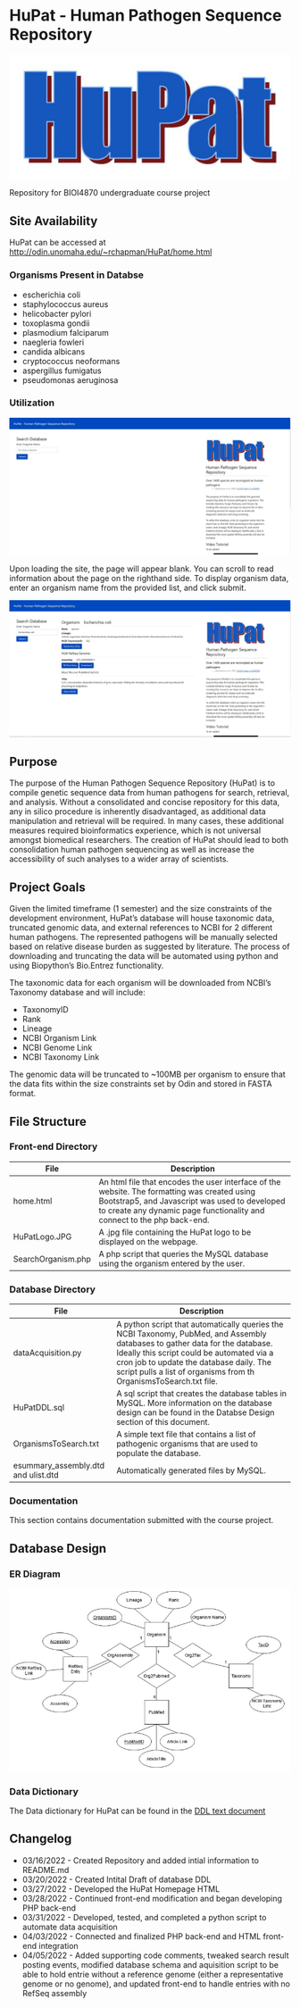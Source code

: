 # HuPat - Human Pathogen Sequence Repository
<p align="center">
  <img src="https://github.com/rchapman2022/HuPat-BIOI48790/blob/main/Front-end/HuPatLogo.JPG">
</p>

Repository for BIOI4870 undergraduate course project

## Site Availability
HuPat can be accessed at http://odin.unomaha.edu/~rchapman/HuPat/home.html

### Organisms Present in Databse
- escherichia coli
- staphylococcus aureus
- helicobacter pylori
- toxoplasma gondii
- plasmodium falciparum
- naegleria fowleri
- candida albicans
- cryptococcus neoformans
- aspergillus fumigatus
- pseudomonas aeruginosa

### Utilization
<p align="center">
  <img style="background-color: rgb(300, 300, 300);" src="https://github.com/rchapman2022/HuPat-BIOI48790/blob/main/Documentation/EmptyHomepage.jpg">
</p>

Upon loading the site, the page will appear blank. You can scroll to read information about the page on the righthand side. To display organism data, enter an organism name from the provided list, and click submit.

<p align="center">
  <img style="background-color: rgb(300, 300, 300);" src="https://github.com/rchapman2022/HuPat-BIOI48790/blob/main/Documentation/PopulatedHomepage.jpg">
</p>


## Purpose
The purpose of the Human Pathogen Sequence Repository (HuPat) is to compile genetic sequence data from human pathogens for search, retrieval, and analysis. Without a consolidated and concise repository for this data, any in silico procedure is inherently disadvantaged, as additional data manipulation and retrieval will be required. In many cases, these additional measures required bioinformatics experience, which is not universal amongst biomedical researchers. The creation of HuPat should lead to both consolidation human pathogen sequencing as well as increase the accessibility of such analyses to a wider array of scientists.

## Project Goals
Given the limited timeframe (1 semester) and the size constraints of the development environment, HuPat’s database will house taxonomic data, truncated genomic data, and external references to NCBI for 2 different human pathogens. The represented pathogens will be manually selected based on relative disease burden as suggested by literature. The process of downloading and truncating the data will be automated using python and using Biopython’s Bio.Entrez functionality. 

The taxonomic data for each organism will be downloaded from NCBI’s Taxonomy database and will include:
-	TaxonomyID
-	Rank
-	Lineage
-	NCBI Organism Link
-	NCBI Genome Link
-	NCBI Taxonomy Link

The genomic data will be truncated to ~100MB per organism to ensure that the data fits within the size constraints set by Odin and stored in FASTA format.

## File Structure

### Front-end Directory
| File | Description |
| --- | --- |
| home.html | An html file that encodes the user interface of the website. The formatting was created using Bootstrap5, and Javascript was used to developed to create any dynamic page functionality and connect to the php back-end. |
| HuPatLogo.JPG | A .jpg file containing the HuPat logo to be displayed on the webpage. |
| SearchOrganism.php | A php script that queries the MySQL database using the organism entered by the user. |

### Database Directory 
| File | Description |
| --- | --- |
| dataAcquisition.py | A python script that automatically queries the NCBI Taxonomy, PubMed, and Assembly databases to gather data for the database. Ideally this script could be automated via a cron job to update the database daily. The script pulls a list of organisms from th OrganismsToSearch.txt file. |
| HuPatDDL.sql | A sql script that creates the database tables in MySQL. More information on the database design can be found in the Databse Design section of this document. |
| OrganismsToSearch.txt | A simple text file that contains a list of pathogenic organisms that are used to populate the database. |
| esummary_assembly.dtd and ulist.dtd | Automatically generated files by MySQL. |

### Documentation
This section contains documentation submitted with the course project.

## Database Design

### ER Diagram
<p align="center">
  <img style="background-color: rgb(300, 300, 300);" src="https://github.com/rchapman2022/HuPat-BIOI48790/blob/main/Documentation/HuPatERDiagram.jpg">
</p>

### Data Dictionary 
The Data dictionary for HuPat can be found in the [DDL text document](https://github.com/rchapman2022/HuPat-BIOI48790/blob/main/Documentation/HuPatDDL.txt)


## Changelog

- 03/16/2022 - Created Repository and added intial information to README.md
- 03/20/2022 - Created Intital Draft of database DDL
- 03/27/2022 - Developed the HuPat Homepage HTML
- 03/28/2022 - Continued front-end modification and began developing PHP back-end
- 03/31/2022 - Developed, tested, and completed a python script to automate data acquisition
- 04/03/2022 - Connected and finalized PHP back-end and HTML front-end integration
- 04/05/2022 - Added supporting code comments, tweaked search result posting events, modified database schema and aquisition script to be able to hold entrie without a reference genome (either a representative genome or no genome), and updated front-end to handle entries with no RefSeq assembly
